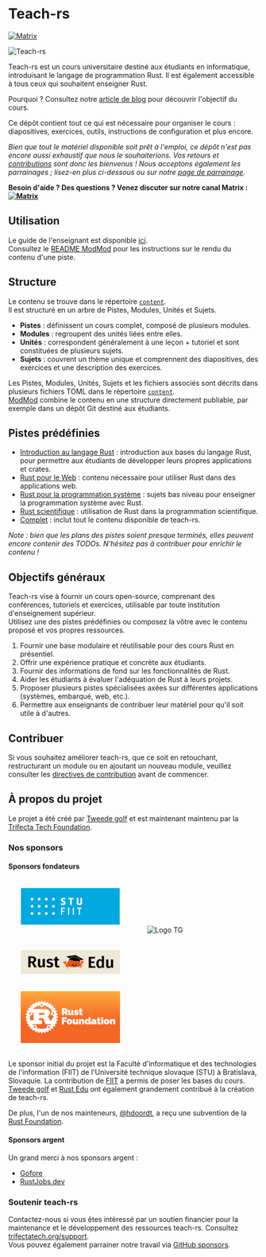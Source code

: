 # Teach-rs
[![Matrix](https://img.shields.io/badge/Matrix-000?logo=matrix&logoColor=fff)](https://matrix.to/#/#teach-rs:matrix.org)

![Teach-rs](https://tweedegolf.nl/images/teach-rs-logo.png)

Teach-rs est un cours universitaire destiné aux étudiants en informatique, introduisant le langage de programmation Rust. Il est également accessible à tous ceux qui souhaitent enseigner Rust.

Pourquoi ? Consultez notre [article de blog](https://tweedegolf.nl/en/blog/127/want-more-rust-break-the-cycle) pour découvrir l'objectif du cours.

Ce dépôt contient tout ce qui est nécessaire pour organiser le cours : diapositives, exercices, outils, instructions de configuration et plus encore.

*Bien que tout le matériel disponible soit prêt à l'emploi, ce dépôt n'est pas encore aussi exhaustif que nous le souhaiterions. Vos retours et [contributions](./CONTRIBUTING.md) sont donc les bienvenus ! Nous acceptons également les parrainages ; lisez-en plus ci-dessous ou sur notre [page de parrainage](https://github.com/sponsors/trifectatechfoundation).*

**Besoin d'aide ? Des questions ? Venez discuter sur notre canal Matrix : [![Matrix](https://img.shields.io/badge/Matrix-000?logo=matrix&logoColor=fff)](https://matrix.to/#/#teach-rs:matrix.org)**

## Utilisation
Le guide de l'enseignant est disponible [ici](./teachers_guide.md).  
Consultez le [README ModMod](./modmod/README.md) pour les instructions sur le rendu du contenu d'une piste.

## Structure
Le contenu se trouve dans le répertoire [`content`](./content).  
Il est structuré en un arbre de Pistes, Modules, Unités et Sujets.  
- **Pistes** : définissent un cours complet, composé de plusieurs modules.  
- **Modules** : regroupent des unités liées entre elles.  
- **Unités** : correspondent généralement à une leçon + tutoriel et sont constituées de plusieurs sujets.  
- **Sujets** : couvrent un thème unique et comprennent des diapositives, des exercices et une description des exercices.  

Les Pistes, Modules, Unités, Sujets et les fichiers associés sont décrits dans plusieurs fichiers TOML dans le répertoire [`content`](./content).  
[ModMod](./modmod/README.md) combine le contenu en une structure directement publiable, par exemple dans un dépôt Git destiné aux étudiants.

## Pistes prédéfinies
- [Introduction au langage Rust](./content/rust-intro.track.toml) : introduction aux bases du langage Rust, pour permettre aux étudiants de développer leurs propres applications et crates.
- [Rust pour le Web](./content/rust-for-web.track.toml) : contenu nécessaire pour utiliser Rust dans des applications web.
- [Rust pour la programmation système](./content/rust-for-systems.track.toml) : sujets bas niveau pour enseigner la programmation système avec Rust.
- [Rust scientifique](./content/scientific-rust.track.toml) : utilisation de Rust dans la programmation scientifique.
- [Complet](./content/full.track.toml) : inclut tout le contenu disponible de teach-rs.

*Note : bien que les plans des pistes soient presque terminés, elles peuvent encore contenir des TODOs. N'hésitez pas à contribuer pour enrichir le contenu !*

## Objectifs généraux
Teach-rs vise à fournir un cours open-source, comprenant des conférences, tutoriels et exercices, utilisable par toute institution d'enseignement supérieur.  
Utilisez une des pistes prédéfinies ou composez la vôtre avec le contenu proposé et vos propres ressources.

1. Fournir une base modulaire et réutilisable pour des cours Rust en présentiel.  
2. Offrir une expérience pratique et concrète aux étudiants.  
3. Fournir des informations de fond sur les fonctionnalités de Rust.  
4. Aider les étudiants à évaluer l'adéquation de Rust à leurs projets.  
5. Proposer plusieurs pistes spécialisées axées sur différentes applications (systèmes, embarqué, web, etc.).  
6. Permettre aux enseignants de contribuer leur matériel pour qu'il soit utile à d'autres.

## Contribuer
Si vous souhaitez améliorer teach-rs, que ce soit en retouchant, restructurant un module ou en ajoutant un nouveau module, veuillez consulter les [directives de contribution](./CONTRIBUTING.md) avant de commencer.

## À propos du projet

Le projet a été créé par [Tweede golf](https://tweedegolf.nl) et est maintenant maintenu par la [Trifecta Tech Foundation](https://trifectatech.org).

### Nos sponsors

#### Sponsors fondateurs

<img style="margin: 1rem 5% 1rem 5%;" src="./assets/STU_FIIT_logo_100_color.png" alt="Logo STU FIIT"  width="200px" />

<img style="margin: 1rem 5% 1rem 5%;" src="https://tweedegolf.nl/images/tweedegolf-logo-2022-1.png" alt="Logo TG"  width="200px" />

<img style="margin: 1rem 5% 1rem 5%;" src="./assets/rust-edu-banner_100.png" alt="Logo Rust Edu"  width="200px" />

<img style="margin: 1rem 5% 1rem 5%;" src="./assets/Rust_Foundation_logo_100_color.png" alt="Logo RF"  width="200px" />

Le sponsor initial du projet est la Faculté d'informatique et des technologies de l'information (FIIT) de l'Université technique slovaque (STU) à Bratislava, Slovaquie. La contribution de [FIIT](https://www.fiit.stuba.sk/en.html?page_id=749) a permis de poser les bases du cours. [Tweede golf](https://tweedegolf.nl/en) et [Rust Edu](https://rust-edu.org/) ont également grandement contribué à la création de teach-rs.  

De plus, l'un de nos mainteneurs, [@hdoordt](https://github.com/hdoordt), a reçu une subvention de la [Rust Foundation](https://foundation.rust-lang.org/).

#### Sponsors argent

Un grand merci à nos sponsors argent :  

- [Gofore](https://gofore.com/en/)  
- [RustJobs.dev](https://rustjobs.dev/)  

### Soutenir teach-rs

Contactez-nous si vous êtes intéressé par un soutien financier pour la maintenance et le développement des ressources teach-rs. Consultez [trifectatech.org/support](https://trifectatech.org/support/).  
Vous pouvez également parrainer notre travail via [GitHub sponsors](https://github.com/sponsors/trifectatechfoundation).
